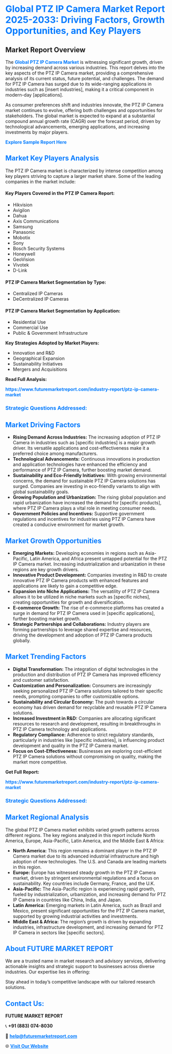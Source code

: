 <h1 style="color: #007BFF;">Global PTZ IP Camera Market Report 2025-2033: Driving Factors, Growth Opportunities, and Key Players</h1>

<section id="overview">
<h2>Market Report Overview</h2>
<p>The <a href="https://www.futuremarketreport.com/industry-report/ptz-ip-camera-market" style="color: #007BFF; text-decoration: none;"><strong>Global PTZ IP Camera Market</strong></a> is witnessing significant growth, driven by increasing demand across various industries. This report delves into the key aspects of the PTZ IP Camera market, providing a comprehensive analysis of its current status, future potential, and challenges. The demand for PTZ IP Camera has surged due to its wide-ranging applications in industries such as [insert industries], making it a critical component in modern-day [applications].</p>
<p>As consumer preferences shift and industries innovate, the PTZ IP Camera market continues to evolve, offering both challenges and opportunities for stakeholders. The global market is expected to expand at a substantial compound annual growth rate (CAGR) over the forecast period, driven by technological advancements, emerging applications, and increasing investments by major players.</p>
</section>

<section id="overview">
<p><a href="https://www.futuremarketreport.com/request-sample/reportId=82139" style="color: #007BFF; text-decoration: none;"><strong>Explore Sample Report Here</strong></a></p>
</section>

<section id="key-players">
<h2 style="color: #007BFF;">Market Key Players Analysis</h2>
<p>The PTZ IP Camera market is characterized by intense competition among key players striving to capture a larger market share. Some of the leading companies in the market include:</p>
<h4>Key Players Covered in the PTZ IP Camera Report:</h4>
<ul><li>Hikvision</li><li>Avigilon</li><li>Dahua</li><li>Axis Communications</li><li>Samsung</li><li>Panasonic</li><li>Mobotix</li><li>Sony</li><li>Bosch Security Systems</li><li>Honeywell</li><li>GeoVision</li><li>Vivotek</li><li>D-Link</li></ul>
<h4>PTZ IP Camera Market Segmentation by Type:</h4>
<ul><li>Centralized IP Cameras</li><li>DeCentralized IP Cameras</li></ul>

<h4>PTZ IP Camera Market Segmentation by Application:</h4>
<ul><li>Residential Use</li><li>Commercial Use</li><li>Public &amp; Government Infrastructure</li></ul>
<p><strong>Key Strategies Adopted by Market Players:</strong></p>
<ul>
<li>Innovation and R&D</li>
<li>Geographical Expansion</li>
<li>Sustainability Initiatives</li>
<li>Mergers and Acquisitions</li>
</ul>
</section>

<section>
<p><strong>Read Full Analysis: </strong></p><a href="https://www.futuremarketreport.com/industry-report/ptz-ip-camera-market" style="color: #007BFF; text-decoration: none;"><strong>https://www.futuremarketreport.com/industry-report/ptz-ip-camera-market</strong></a>
<h3 style="color: #007BFF;">Strategic Questions Addressed:</h3>
</section>

<section id="driving-factors">
<h2 style="color: #007BFF;">Market Driving Factors</h2>
<ul>
<li><strong>Rising Demand Across Industries:</strong> The increasing adoption of PTZ IP Camera in industries such as [specific industries] is a major growth driver. Its versatile applications and cost-effectiveness make it a preferred choice among manufacturers.</li>
<li><strong>Technological Advancements:</strong> Continuous innovations in production and application technologies have enhanced the efficiency and performance of PTZ IP Camera, further boosting market demand.</li>
<li><strong>Sustainability and Eco-Friendly Initiatives:</strong> With growing environmental concerns, the demand for sustainable PTZ IP Camera solutions has surged. Companies are investing in eco-friendly variants to align with global sustainability goals.</li>
<li><strong>Growing Population and Urbanization:</strong> The rising global population and rapid urbanization have increased the demand for [specific products], where PTZ IP Camera plays a vital role in meeting consumer needs.</li>
<li><strong>Government Policies and Incentives:</strong> Supportive government regulations and incentives for industries using PTZ IP Camera have created a conducive environment for market growth.</li>
</ul>
</section>

<section id="growth-opportunities">
<h2 style="color: #007BFF;">Market Growth Opportunities</h2>
<ul>
<li><strong>Emerging Markets:</strong> Developing economies in regions such as Asia-Pacific, Latin America, and Africa present untapped potential for the PTZ IP Camera market. Increasing industrialization and urbanization in these regions are key growth drivers.</li>
<li><strong>Innovative Product Development:</strong> Companies investing in R&D to create innovative PTZ IP Camera products with enhanced features and applications are likely to gain a competitive edge.</li>
<li><strong>Expansion into Niche Applications:</strong> The versatility of PTZ IP Camera allows it to be utilized in niche markets such as [specific niches], creating opportunities for growth and diversification.</li>
<li><strong>E-commerce Growth:</strong> The rise of e-commerce platforms has created a surge in demand for PTZ IP Camera used in [specific applications], further boosting market growth.</li>
<li><strong>Strategic Partnerships and Collaborations:</strong> Industry players are forming partnerships to leverage shared expertise and resources, driving the development and adoption of PTZ IP Camera products globally.</li>
</ul>
</section>

<section id="trending-factors">
<h2 style="color: #007BFF;">Market Trending Factors</h2>
<ul>
<li><strong>Digital Transformation:</strong> The integration of digital technologies in the production and distribution of PTZ IP Camera has improved efficiency and customer satisfaction.</li>
<li><strong>Customization and Personalization:</strong> Consumers are increasingly seeking personalized PTZ IP Camera solutions tailored to their specific needs, prompting companies to offer customizable options.</li>
<li><strong>Sustainability and Circular Economy:</strong> The push towards a circular economy has driven demand for recyclable and reusable PTZ IP Camera solutions.</li>
<li><strong>Increased Investment in R&D:</strong> Companies are allocating significant resources to research and development, resulting in breakthroughs in PTZ IP Camera technology and applications.</li>
<li><strong>Regulatory Compliance:</strong> Adherence to strict regulatory standards, particularly in industries like [specific industries], is influencing product development and quality in the PTZ IP Camera market.</li>
<li><strong>Focus on Cost-Effectiveness:</strong> Businesses are exploring cost-efficient PTZ IP Camera solutions without compromising on quality, making the market more competitive.</li>
</ul>
</section>

<section>
<p><strong>Get Full Report: </strong></p><a href="https://www.futuremarketreport.com/industry-report/ptz-ip-camera-market" style="color: #007BFF; text-decoration: none;"><strong>https://www.futuremarketreport.com/industry-report/ptz-ip-camera-market</strong></a>
<h3 style="color: #007BFF;">Strategic Questions Addressed:</h3>
</section>


<section id="regional-analysis">
<h2 style="color: #007BFF;">Market Regional Analysis</h2>
<p>The global PTZ IP Camera market exhibits varied growth patterns across different regions. The key regions analyzed in this report include North America, Europe, Asia-Pacific, Latin America, and the Middle East & Africa:</p>
<ul>
<li><strong>North America:</strong> This region remains a dominant player in the PTZ IP Camera market due to its advanced industrial infrastructure and high adoption of new technologies. The U.S. and Canada are leading markets in this region.</li>
<li><strong>Europe:</strong> Europe has witnessed steady growth in the PTZ IP Camera market, driven by stringent environmental regulations and a focus on sustainability. Key countries include Germany, France, and the U.K.</li>
<li><strong>Asia-Pacific:</strong> The Asia-Pacific region is experiencing rapid growth, fueled by industrialization, urbanization, and increasing demand for PTZ IP Camera in countries like China, India, and Japan.</li>
<li><strong>Latin America:</strong> Emerging markets in Latin America, such as Brazil and Mexico, present significant opportunities for the PTZ IP Camera market, supported by growing industrial activities and investments.</li>
<li><strong>Middle East & Africa:</strong> The region’s growth is driven by expanding industries, infrastructure development, and increasing demand for PTZ IP Camera in sectors like [specific sectors].</li>
</ul>
</section>

<footer>
<h2 style="color: #007BFF;">About FUTURE MARKET REPORT</h2>
<p>We are a trusted name in market research and advisory services, delivering actionable insights and strategic support to businesses across diverse industries. Our expertise lies in offering:</p>

<p>Stay ahead in today’s competitive landscape with our tailored research solutions.</p>

<h2 style="color: #007BFF;">Contact Us:</h2>
<p><strong>FUTURE MARKET REPORT</strong></p>
<p>📞 <strong>+91 (883) 074-8030</strong></p>
<p>📧 <strong><a href="mailto:help@futuremarketreport.com" style="color: #007BFF;">help@futuremarketreport.com</a></strong></p>
<p>🌐 <strong><a href="https://www.futuremarketreport.com/" style="color: #007BFF;">Visit Our Website</a></strong></p>
</footer>